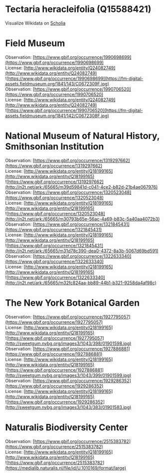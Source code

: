 
Tectaria heracleifolia (Q15588421)
==================================
  
Visualize Wikidata on [Scholia](https://scholia.toolforge.org/taxon/Q15588421)
# Field Museum
  
Observation: [https://www.gbif.org/occurrence/1990698699](https://www.gbif.org/occurrence/1990698699)  
License: [http://www.wikidata.org/entity/Q24082749](http://www.wikidata.org/entity/Q24082749)  
![https://www.gbif.org/occurrence/1990698699](https://fm-digital-assets.fieldmuseum.org/1841/143/C0672309F.jpg)  
Observation: [https://www.gbif.org/occurrence/1990706520](https://www.gbif.org/occurrence/1990706520)  
License: [http://www.wikidata.org/entity/Q24082749](http://www.wikidata.org/entity/Q24082749)  
![https://www.gbif.org/occurrence/1990706520](https://fm-digital-assets.fieldmuseum.org/1841/142/C0672308F.jpg)
# National Museum of Natural History, Smithsonian Institution
  
Observation: [https://www.gbif.org/occurrence/1319297662](https://www.gbif.org/occurrence/1319297662)  
License: [http://www.wikidata.org/entity/Q18199165](http://www.wikidata.org/entity/Q18199165)  
![https://www.gbif.org/occurrence/1319297662](http://n2t.net/ark:/65665/m39d59841d-c041-4ce2-b82d-21b4ae067976)  
Observation: [https://www.gbif.org/occurrence/1320523048](https://www.gbif.org/occurrence/1320523048)  
License: [http://www.wikidata.org/entity/Q18199165](http://www.wikidata.org/entity/Q18199165)  
![https://www.gbif.org/occurrence/1320523048](http://n2t.net/ark:/65665/m30793b65e-56ac-4a69-b83c-5a40aa4072b3)  
Observation: [https://www.gbif.org/occurrence/1321845431](https://www.gbif.org/occurrence/1321845431)  
License: [http://www.wikidata.org/entity/Q18199165](http://www.wikidata.org/entity/Q18199165)  
![https://www.gbif.org/occurrence/1321845431](http://n2t.net/ark:/65665/m31d78c390-dea0-4372-8a3b-5067d69bd591)  
Observation: [https://www.gbif.org/occurrence/1322633340](https://www.gbif.org/occurrence/1322633340)  
License: [http://www.wikidata.org/entity/Q18199165](http://www.wikidata.org/entity/Q18199165)  
![https://www.gbif.org/occurrence/1322633340](http://n2t.net/ark:/65665/m32fc824aa-bb89-44b1-b321-9258da4af98c)
# The New York Botanical Garden
  
Observation: [https://www.gbif.org/occurrence/1927795057](https://www.gbif.org/occurrence/1927795057)  
License: [http://www.wikidata.org/entity/Q18199165](http://www.wikidata.org/entity/Q18199165)  
![https://www.gbif.org/occurrence/1927795057](http://sweetgum.nybg.org/images3/1043/398/01901598.jpg)  
Observation: [https://www.gbif.org/occurrence/1927886881](https://www.gbif.org/occurrence/1927886881)  
License: [http://www.wikidata.org/entity/Q18199165](http://www.wikidata.org/entity/Q18199165)  
![https://www.gbif.org/occurrence/1927886881](http://sweetgum.nybg.org/images3/1043/399/01901599.jpg)  
Observation: [https://www.gbif.org/occurrence/1929286352](https://www.gbif.org/occurrence/1929286352)  
License: [http://www.wikidata.org/entity/Q18199165](http://www.wikidata.org/entity/Q18199165)  
![https://www.gbif.org/occurrence/1929286352](http://sweetgum.nybg.org/images3/1043/383/01901583.jpg)
# Naturalis Biodiversity Center
  
Observation: [https://www.gbif.org/occurrence/2515383782](https://www.gbif.org/occurrence/2515383782)  
License: [http://www.wikidata.org/entity/Q18199165](http://www.wikidata.org/entity/Q18199165)  
![https://www.gbif.org/occurrence/2515383782](https://medialib.naturalis.nl/file/id/U.1010169/format/large)